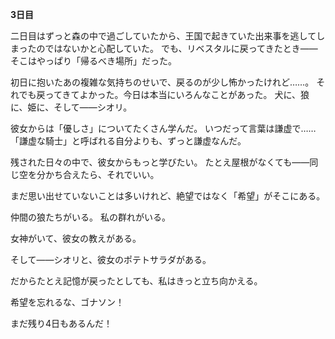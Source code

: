 <!-- title: ゴナソンの日記: 3日目 -->

**3日目**

二日目はずっと森の中で過ごしていたから、王国で起きていた出来事を逃してしまったのではないかと心配していた。
でも、リベスタルに戻ってきたとき――そこはやっぱり「帰るべき場所」だった。

初日に抱いたあの複雑な気持ちのせいで、戻るのが少し怖かったけれど……。
それでも戻ってきてよかった。今日は本当にいろんなことがあった。
犬に、狼に、姫に、そして――シオリ。

彼女からは「優しさ」についてたくさん学んだ。
いつだって言葉は謙虚で……「謙虚な騎士」と呼ばれる自分よりも、ずっと謙虚なんだ。

残された日々の中で、彼女からもっと学びたい。
たとえ屋根がなくても――同じ空を分かち合えたら、それでいい。

まだ思い出せていないことは多いけれど、絶望ではなく「希望」がそこにある。

仲間の狼たちがいる。
私の群れがいる。

女神がいて、彼女の教えがある。

そして――シオリと、彼女のポテトサラダがある。

だからたとえ記憶が戻ったとしても、私はきっと立ち向かえる。

希望を忘れるな、ゴナソン！

まだ残り4日もあるんだ！
